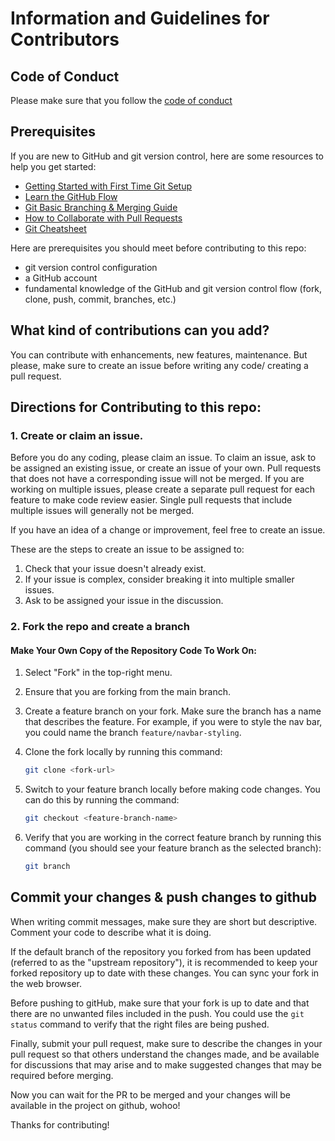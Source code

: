 # Information and Guidelines for Contributors


## Code of Conduct

Please make sure that you follow the [code of conduct](/CODE_OF_CONDUCT.md)

## Prerequisites

If you are new to GitHub and git version control, here are some resources to help you get started:

- [Getting Started with First Time Git Setup](https://git-scm.com/book/en/v2/Getting-Started-First-Time-Git-Setup)
- [Learn the GitHub Flow](https://docs.github.com/en/get-started/quickstart/github-flow)
- [Git Basic Branching & Merging Guide](https://git-scm.com/book/en/v2/Git-Branching-Basic-Branching-and-Merging)
- [How to Collaborate with Pull Requests](https://docs.github.com/en/github/collaborating-with-pull-requests)
- [Git Cheatsheet](https://education.github.com/git-cheat-sheet-education.pdf)

Here are prerequisites you should meet before contributing to this repo:

- git version control configuration
- a GitHub account
- fundamental knowledge of the GitHub and git version control flow (fork, clone, push, commit, branches, etc.)

## What kind of contributions can you add?

You can contribute with enhancements, new features, maintenance. But please, make sure to create an issue before writing any code/ creating a pull request. 


## Directions for Contributing to this repo: 

### 1. Create or claim an issue. 
Before you do any coding, please claim an issue. To claim an issue, ask to be assigned an existing issue, or create an issue of your own. Pull requests that does not have a corresponding issue will not be merged. If you are working on multiple issues, please create a separate pull request for each feature to make code review easier. Single pull requests that include multiple issues will generally not be merged. 

If you have an idea of a change or improvement, feel free to create an issue.

These are the steps to create an issue to be assigned to:

1. Check that your issue doesn't already exist.
3. If your issue is complex, consider breaking it into multiple smaller issues.
4. Ask to be assigned your issue in the discussion.

### 2. Fork the repo and create a branch
#### Make Your Own Copy of the Repository Code To Work On:

1. Select "Fork" in the top-right menu.
2. Ensure that you are forking from the main branch.
3. Create a feature branch on your fork. Make sure the branch has a name that describes the feature. For example, if you were to style the nav bar, you could name the branch `feature/navbar-styling`.
4. Clone the fork locally by running this command:

    ```sh
    git clone <fork-url>
    ```

5. Switch to your feature branch locally before making code changes. You can do this by running the command:

    ```sh
    git checkout <feature-branch-name>
    ```

6. Verify that you are working in the correct feature branch by running this command (you should see your feature branch as the selected branch):

    ```sh
    git branch
    ```

## Commit your changes & push changes to github
When writing commit messages, make sure they are short but descriptive. Comment your code to describe what it is doing. 

If the default branch of the repository you forked from has been updated (referred to as the "upstream repository"), it is recommended to keep your forked repository up to date with these changes. You can sync your fork in the web browser. 

Before pushing to gitHub, make sure that your fork is up to date and that there are no unwanted files included in the push. You could use the `git status` command to verify that the right files are being pushed.

Finally, submit your pull request, make sure to describe the changes in your pull request so that others understand the changes made, and be available for discussions that may arise and to make suggested changes that may be required before merging.

Now you can wait for the PR to be merged and your changes will be available in the project on github, wohoo! 

Thanks for contributing!
